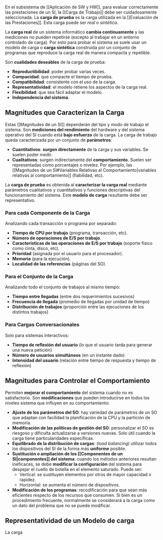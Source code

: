 En el subsistema de [[Aplicación de SW y HW]], para evaluar correctamente las prestaciones de un SI, la [[Carga de Trabajo]] debe ser cuidadosamente seleccionada. La **carga de prueba** es la carga utilizada en la [[Evaluación de las Prestaciones]]. Esta carga puede ser *real* o *sintética*.

La **carga real** de un sistema informático **cambia continuamente** y las mediciones no pueden repetirse (excepto al trabajar en un entorno controlado de carga). Por esto para probar el sistema se suele usar un modelo de carga o **carga sintética** construida por un conjunto de programas que reproduce la carga real de manera compacta y repetible.

Son **cualidades deseables** de la carga de prueba:
- **Reproductibilidad**: poder probar varias veces.
- **Compacidad**: que compacte el tiempo de prueba.
- **Compatibilidad**: consistente con el uso de la carga.
- **Representatividad**: el modelo retiene los aspectos de la carga real. 
- **Flexibilidad**: que sea fácil adaptar el modelo.
- **Independencia del sistema**.
## Magnitudes que Caracterizan la Carga

Estas [[Magnitudes de un SI]] dependerán del tipo y modo de trabajo el sistema. Son **mediciones del rendimiento** del hardware y del sistema operativo del SI cuando está **bajo esfuerzo** de la carga. La carga de trabajo queda caracterizada por un conjunto de **parámetros**:
- **Cuantitativos**: **surgen directamente** de la carga y sus variables. Se suelen poder medir.
- **Cualitativos**: surgen indirectamente del **comportamiento**. Suelen ser representadas como porcentajes o niveles. Por ejemplo, las [[Magnitudes de un SI#Variables Relativas al Comportamiento|variables relativas al comportamiento]] (fiabilidad, etc).

La **carga de prueba** es obtenida al **caracterizar la carga real** mediante parámetros cualitativos y cuantitativos y funciones descriptivas del funcionamiento del sistema. Este **modelo de carga** resultante debe ser representativo.

### Para cada Componente de la Carga

Analizando cada transacción o programa por separado:
- **Tiempo de CPU por trabajo** (programa, transacción, etc).
- **Número de operaciones de E/S por trabajo**.
- **Características de las operaciones de E/S por trabajo** (soporte físico como cinta, disco, etc).
- **Prioridad** (asignada por el usuario para el procesador).
- **Memoria** (para la ejecución).
- **Localidad de las referencias** (páginas del SO).

### Para el Conjunto de la Carga

Analizando todo el conjunto de trabajos al mismo tiempo:
- **Tiempo entre llegadas** (entre dos requerimientos sucesivos)
- **Frecuencia de llegada** (promedio de llegadas por unidad de tiempo)
- **Distribución de trabajos** (proporción entre las ejecuciones de los distintos trabajos)

### Para Cargas Conversacionales

Solo para sistemas interactivos:
- **Tiempo de reflexión del usuario** (lo que el usuario tarda para generar una nueva petición)
- **Número de usuarios simultáneos** (en un instante dado)
- **Intensidad del usuario** (relación entre tiempo de respuesta y tiempo de reflexión)

## Magnitudes para Controlar el Comportamiento

Permiten **mejorar el comportamiento** del sistema cuando no es satisfactorio. Son **modificaciones** que pueden introducirse en todos los niveles sistema que influyen en su comportamiento:
- **Ajuste de los parámetros del SO**: hay variedad de parámetros de un SO que adaptan con facilidad la planificación de la CPU y la partición de memoria.
- **Modificación de las políticas de gestión del SO**: personalizar el SO es riesgoso y dificulta actualizarse a versiones nuevas. Solo útil cuando la carga tiene particularidades específicas.
- **Equilibrado de la distribución de cargas**: (*load balancing*) utilizar todos los dispositivos del SI de la forma más **uniforme** posible.
- **Sustitución o ampliación de los [[Componentes de un SI|componentes]] del sistema**: cuando los métodos anteriores resultan ineficaces, se debe **modificar la configuración** del sistema para despejar el cuello de botella en el elemento saturado. Puede ser:
	- Vertical: se sustituyen elementos por otros de mayor capacidad o rapidez.
	- Horizontal: se aumenta el número de dispositivos.
- **Modificación de los programas**: recodificación para que sean más eficientes respecto de los recursos que consumen. Si bien es un procedimiento frecuente, normalmente se considerará a la carga como un dato del problema que no se puede modificar.

## Representatividad de un Modelo de carga

La carga